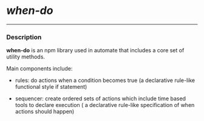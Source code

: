 # *when-do* #
------------

### Description ###
**when-do** is an npm library used in automate that includes a core set of utility methods.

Main components include:
- rules: do actions when a condition becomes true
    (a declarative rule-like functional style if statement)

- sequencer: create ordered sets of actions which include time based tools to declare execution
    ( a declarative rule-like specification of when actions should happen)


